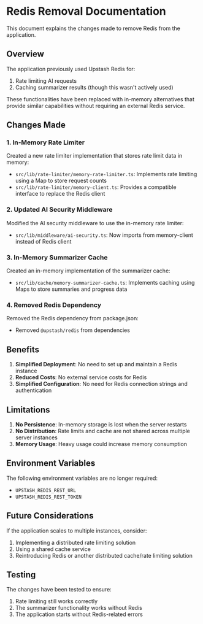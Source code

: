 # Redis Removal Documentation

This document explains the changes made to remove Redis from the application.

## Overview

The application previously used Upstash Redis for:
1. Rate limiting AI requests
2. Caching summarizer results (though this wasn't actively used)

These functionalities have been replaced with in-memory alternatives that provide similar capabilities without requiring an external Redis service.

## Changes Made

### 1. In-Memory Rate Limiter

Created a new rate limiter implementation that stores rate limit data in memory:
- `src/lib/rate-limiter/memory-rate-limiter.ts`: Implements rate limiting using a Map to store request counts
- `src/lib/rate-limiter/memory-client.ts`: Provides a compatible interface to replace the Redis client

### 2. Updated AI Security Middleware

Modified the AI security middleware to use the in-memory rate limiter:
- `src/lib/middleware/ai-security.ts`: Now imports from memory-client instead of Redis client

### 3. In-Memory Summarizer Cache

Created an in-memory implementation of the summarizer cache:
- `src/lib/cache/memory-summarizer-cache.ts`: Implements caching using Maps to store summaries and progress data

### 4. Removed Redis Dependency

Removed the Redis dependency from package.json:
- Removed `@upstash/redis` from dependencies

## Benefits

1. **Simplified Deployment**: No need to set up and maintain a Redis instance
2. **Reduced Costs**: No external service costs for Redis
3. **Simplified Configuration**: No need for Redis connection strings and authentication

## Limitations

1. **No Persistence**: In-memory storage is lost when the server restarts
2. **No Distribution**: Rate limits and cache are not shared across multiple server instances
3. **Memory Usage**: Heavy usage could increase memory consumption

## Environment Variables

The following environment variables are no longer required:
- `UPSTASH_REDIS_REST_URL`
- `UPSTASH_REDIS_REST_TOKEN`

## Future Considerations

If the application scales to multiple instances, consider:
1. Implementing a distributed rate limiting solution
2. Using a shared cache service
3. Reintroducing Redis or another distributed cache/rate limiting solution

## Testing

The changes have been tested to ensure:
1. Rate limiting still works correctly
2. The summarizer functionality works without Redis
3. The application starts without Redis-related errors